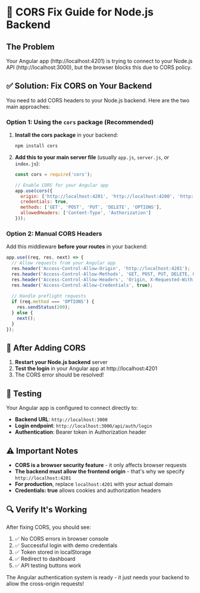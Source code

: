 # 🔧 CORS Fix Guide for Node.js Backend

## The Problem
Your Angular app (http://localhost:4201) is trying to connect to your Node.js API (http://localhost:3000), but the browser blocks this due to CORS policy.

## ✅ Solution: Fix CORS on Your Backend

You need to add CORS headers to your Node.js backend. Here are the two main approaches:

### Option 1: Using the `cors` package (Recommended)

1. **Install the cors package** in your backend:
   ```bash
   npm install cors
   ```

2. **Add this to your main server file** (usually `app.js`, `server.js`, or `index.js`):
   ```javascript
   const cors = require('cors');

   // Enable CORS for your Angular app
   app.use(cors({
     origin: ['http://localhost:4201', 'http://localhost:4200', 'http://localhost:3000'],
     credentials: true,
     methods: ['GET', 'POST', 'PUT', 'DELETE', 'OPTIONS'],
     allowedHeaders: ['Content-Type', 'Authorization']
   }));
   ```

### Option 2: Manual CORS Headers

Add this middleware **before your routes** in your backend:

```javascript
app.use((req, res, next) => {
  // Allow requests from your Angular app
  res.header('Access-Control-Allow-Origin', 'http://localhost:4201');
  res.header('Access-Control-Allow-Methods', 'GET, POST, PUT, DELETE, OPTIONS');
  res.header('Access-Control-Allow-Headers', 'Origin, X-Requested-With, Content-Type, Accept, Authorization');
  res.header('Access-Control-Allow-Credentials', true);
  
  // Handle preflight requests
  if (req.method === 'OPTIONS') {
    res.sendStatus(200);
  } else {
    next();
  }
});
```

## 🚀 After Adding CORS

1. **Restart your Node.js backend** server
2. **Test the login** in your Angular app at http://localhost:4201
3. The CORS error should be resolved!

## 🧪 Testing

Your Angular app is configured to connect directly to:
- **Backend URL**: `http://localhost:3000`
- **Login endpoint**: `http://localhost:3000/api/auth/login`
- **Authentication**: Bearer token in Authorization header

## ⚠️ Important Notes

- **CORS is a browser security feature** - it only affects browser requests
- **The backend must allow the frontend origin** - that's why we specify `http://localhost:4201`
- **For production**, replace `localhost:4201` with your actual domain
- **Credentials: true** allows cookies and authorization headers

## 🔍 Verify It's Working

After fixing CORS, you should see:
1. ✅ No CORS errors in browser console
2. ✅ Successful login with demo credentials
3. ✅ Token stored in localStorage
4. ✅ Redirect to dashboard
5. ✅ API testing buttons work

The Angular authentication system is ready - it just needs your backend to allow the cross-origin requests!
